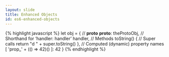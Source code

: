 ```yaml
---
layout: slide
title: Enhanced Objects
id: es6-enhanced-objects
---
```

{% highlight javascript %}
let obj = {
    // __proto__
    __proto__: theProtoObj,
    // Shorthand for ‘handler: handler’
    handler,
    // Methods
    toString() {
     // Super calls
     return "d " + super.toString()
    },
    // Computed (dynamic) property names
    [ 'prop_' + (() => 42)() ]: 42
}
{% endhighlight %}

